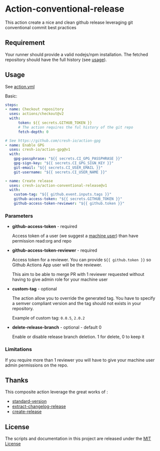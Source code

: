 # Action-conventional-release
This action create a nice and clean github release leveraging git conventional commit best practices

## Requirement

Your runner should provide a valid nodejs/npm installation.
The fetched repository should have the full history (see [usage](#usage)).

## Usage

See [action.yml](action.yml)

Basic:

```yaml
steps:
- name: Checkout repository
  uses: actions/checkout@v2
  with:
      token: ${{ secrets.GITHUB_TOKEN }}
      # The action requires the ful history of the git repo
      fetch-depth: 0

# See https://github.com/cresh-io/action-gpg
- name: Enable GPG
  uses: cresh-io/action-gpg@v1
  with:
    gpg-passphrase: "${{ secrets.CI_GPG_PASSPHRASE }}"
    gpg-sign-key: "${{ secrets.CI_GPG_SIGN_KEY }}"
    git-email: "${{ secrets.CI_USER_EMAIL }}"
    git-username: "${{ secrets.CI_USER_NAME }}"

- name: Create release
  uses: cresh-io/action-conventional-release@v1
  with:
    custom-tag: "${{ github.event.inputs.tags }}"
    github-access-token: "${{ secrets.GITHUB_TOKEN }}"
    github-access-token-reviewer: "${{ github.token }}"
```

### Parameters

* **github-access-token** - required

  Access token of a user (we suggest a [machine user](https://docs.github.com/en/developers/overview/managing-deploy-keys#machine-users)) than have permission read:org and repo

* **github-access-token-reviewer** - required

  Access token for a reviewer. You can provide `${{ github.token }}` so Github Actions App user will be the reviewer.

  This aim to be able to merge PR with 1 reviewer requested without having to give admin role for your machine user

* **custom-tag** - optional

  The action allow you to override the generated tag. You have to specify a semver compliant version and the tag should not exists in your repository.

  Example of custom tag: `0.0.5`, `2.0.2`

* **delete-release-branch** - optional - default 0

  Enable or disable release branch deletion. 1 for delete, 0 to keep it

### Limitations

If you require more than 1 reviewer you will have to give your machine user admin permissions on the repo.

## Thanks

This composite action leverage the great works of :

- [standard-version](https://github.com/conventional-changelog/standard-version)
- [extract-changelog-release](https://github.com/nonara/extract-changelog-release)
- [create-release](https://github.com/actions/create-release)

## License
The scripts and documentation in this project are released under the [MIT License](LICENSE)